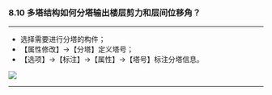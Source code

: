 ﻿### 8.10  多塔结构如何分塔输出楼层剪力和层间位移角？
---

* 选择需要进行分塔的构件；
* 【属性修改】→【分塔】定义塔号；
* 【选项】→【标注】→【属性】→【塔号】标注分塔信息。

![](image/8.10-1.gif)

---
